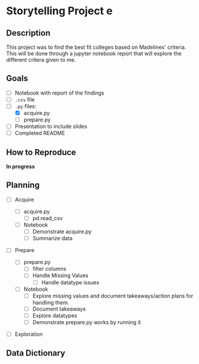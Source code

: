 # Storytelling Project e


## Description

This project was to find the best fit colleges based on Madelines' criteria. This will be done through a jupyter notebook report that will explore the different critera given to me. 

## Goals

- [ ] Notebook with report of the findings
- [ ] `.csv` file
- [ ] `.py` files:
    - [x] acquire.py 
    - [ ] prepare.py
    
- [ ] Presentation to include slides
- [ ] Completed README

## How to Reproduce

**In progress**

## Planning
- [ ] Acquire
    - [ ] acquire.py
        - [ ] pd.read_csv 
       
    - [ ] Notebook
        - [ ] Demonstrate acquire.py
        - [ ] Summarize data
        
- [ ] Prepare
    - [ ] prepare.py
        - [ ] filter columns
        - [ ] Handle Missing Values
            - [ ] Handle datatype issues
        
    - [ ] Notebook
        - [ ] Explore missing values and document takeaways/action plans for handling them.
        - [ ] Document takeaways
        - [ ] Explore datatypes
        - [ ] Demonstrate prepare.py works by running it
- [ ] Exploration


## Data Dictionary
